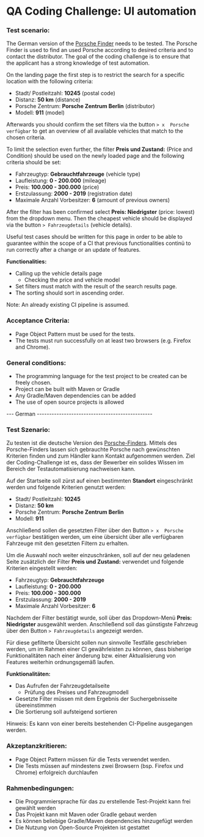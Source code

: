 # QA Coding Challenge: UI automation
### Test scenario:
The German version of the [Porsche Finder] needs to be tested. The Porsche Finder is used to find an used Porsche according to desired criteria and to contact the distributor. The goal of the coding challenge is to ensure that the applicant has a strong knowledge of test automation.

On the landing page the first step is to restrict the search for a specific location with the following criteria:

- Stadt/ Postleitzahl: **10245** (postal code)
- Distanz: **50 km** (distance)
- Porsche Zentrum: **Porsche Zentrum Berlin** (distributor)
- Modell: **911** (model)

Afterwards you should confirm the set filters via the button `> x  Porsche verfügbar` to get an overview of all available vehicles that match to the chosen criteria.

To limit the selection even further, the filter **Preis und Zustand:** (Price and Condition) should be used on the newly loaded page and the following criteria should be set:
- Fahrzeugtyp: **Gebrauchtfahrzeuge** (vehicle type)
- Laufleistung: **0 - 200.000** (mileage)
- Preis: **100.000 - 300.000** (price)
- Erstzulassung: **2000 - 2019** (registration date)
- Maximale Anzahl Vorbesitzer: **6** (amount of previous owners)

After the filter has been confirmed select **Preis: Niedrigster** (price: lowest) from the dropdown menu. Then the cheapest vehicle should be displayed via the button `> Fahrzeugdetails` (vehicle details).

Useful test cases should be written for this page in order to be able to guarantee within the scope of a CI that previous functionalities continü to run correctly after a change or an update of features.

**Functionalities:**
- Calling up the vehicle details page
    - Checking the price and vehicle model
- Set filters must match with the result of the search results page.
- The sorting should sort in ascending order.    

Note: An already existing CI pipeline is assumed.

### Acceptance Criteria:
 - Page Object Pattern must be used for the tests.
 - The tests must run successfully on at least two browsers (e.g. Firefox and Chrome).
 
### General conditions:
 - The programming language for the test project to be created can be freely chosen.
 - Project can be built with Maven or Gradle
 - Any Gradle/Maven dependencies can be added
 - The use of open source projects is allowed

 [Porsche Finder]: https://finder.porsche.com/de/de_DE/ 

 

--- German -----------------------------------------------

### Test Szenario:
Zu testen ist die deutsche Version des [Porsche-Finders]. Mittels des Porsche-Finders lassen sich gebrauchte Porsche nach gewünschten Kriterien finden und zum Händler kann Kontakt aufgenommen werden. Ziel der Coding-Challenge ist es, dass der Bewerber ein solides Wissen im Bereich der Testautomatisierung nachweisen kann.

Auf der Startseite soll zürst auf einen bestimmten **Standort** eingeschränkt werden und folgende Kriterien genutzt werden:
- Stadt/ Postleitzahl: **10245**
- Distanz: **50 km**
- Porsche Zentrum: **Porsche Zentrum Berlin**
- Modell: **911**

Anschließend sollen die gesetzten Filter über den Button `> x  Porsche verfügbar` bestätigen werden, um eine übersicht über alle verfügbaren Fahrzeuge mit den gesetzten Filtern zu erhalten.


Um die Auswahl noch weiter einzuschränken, soll auf der neu geladenen Seite zusätzlich der Filter **Preis und Zustand:** verwendet und folgende Kriterien eingestellt werden:
- Fahrzeugtyp: **Gebrauchtfahrzeuge**
- Laufleistung: **0 - 200.000**
- Preis: **100.000 - 300.000**
- Erstzulassung: **2000 - 2019**
- Maximale Anzahl Vorbesitzer: **6**

Nachdem der Filter bestätigt wurde, soll über das Dropdown-Menü **Preis: Niedrigster** ausgewählt werden. Anschließend soll das günstigste Fahrzeug über den Button `> Fahrzeugdetails` angezeigt werden.

Für diese gefilterte Übersicht sollen nun sinnvolle Testfälle geschrieben werden, um im Rahmen einer CI gewährleisten zu können, dass bisherige Funktionalitäten nach einer änderung bzw. einer Aktualisierung von Features weiterhin ordnungsgemäß laufen.

**Funktionalitäten:**
- Das Aufrufen der Fahrzeugdetailseite
    - Prüfung des Preises und Fahrzeugmodell
- Gesetzte Filter müssen mit dem Ergebnis der Suchergebnisseite übereinstimmen
- Die Sortierung soll aufsteigend sortieren    

Hinweis: Es kann von einer bereits bestehenden CI-Pipeline ausgegangen werden.

### Akzeptanzkritieren: 
 - Page Object Pattern müssen für die Tests verwendet werden.
 - Die Tests müssen auf mindestens zwei Browsern (bsp. Firefox und Chrome) erfolgreich durchlaufen
 
### Rahmenbedingungen:
 - Die Programmiersprache für das zu erstellende Test-Projekt kann frei gewählt werden
 - Das Projekt kann mit Maven oder Gradle gebaut werden
 - Es können beliebige Gradle/Maven dependencies hinzugefügt werden
 - Die Nutzung von Open-Source Projekten ist gestattet

 [Porsche-Finders]: https://finder.porsche.com/de/de_DE/
